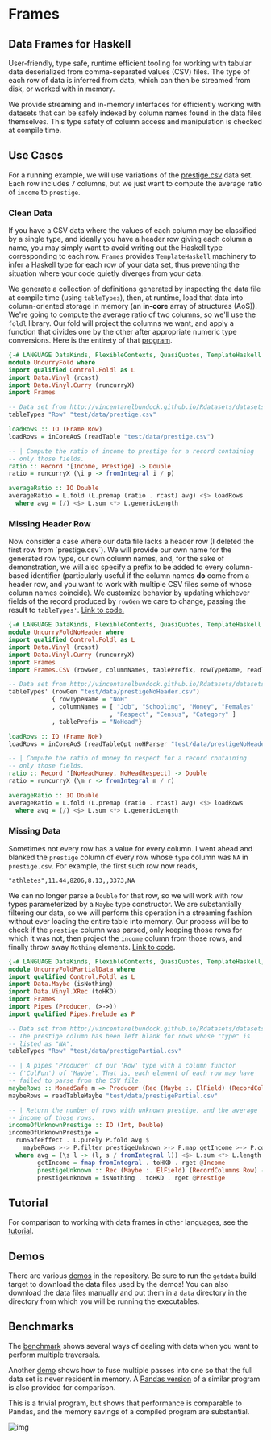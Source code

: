 # Frames


## Data Frames for Haskell

User-friendly, type safe, runtime efficient tooling for working with tabular data deserialized from comma-separated values (CSV) files. The type of each row of data is inferred from data, which can then be streamed from disk, or worked with in memory.

We provide streaming and in-memory interfaces for efficiently working with datasets that can be safely indexed by column names found in the data files themselves. This type safety of column access and manipulation is checked at compile time.


## Use Cases

For a running example, we will use variations of the [prestige.csv](http://vincentarelbundock.github.io/Rdatasets/datasets.html) data set. Each row includes 7 columns, but we just want to compute the average ratio of `income` to `prestige`.


### Clean Data

If you have a CSV data where the values of each column may be classified by a single type, and ideally you have a header row giving each column a name, you may simply want to avoid writing out the Haskell type corresponding to each row. `Frames` provides `TemplateHaskell` machinery to infer a Haskell type for each row of your data set, thus preventing the situation where your code quietly diverges from your data.

We generate a collection of definitions generated by inspecting the data file at compile time (using `tableTypes`), then, at runtime, load that data into column-oriented storage in memory (an **in-core** array of structures (AoS)). We're going to compute the average ratio of two columns, so we'll use the `foldl` library. Our fold will project the columns we want, and apply a function that divides one by the other after appropriate numeric type conversions. Here is the entirety of that [program](https://github.com/acowley/Frames/tree/master/test/UncurryFold.hs).

```haskell
{-# LANGUAGE DataKinds, FlexibleContexts, QuasiQuotes, TemplateHaskell #-}
module UncurryFold where
import qualified Control.Foldl as L
import Data.Vinyl (rcast)
import Data.Vinyl.Curry (runcurryX)
import Frames

-- Data set from http://vincentarelbundock.github.io/Rdatasets/datasets.html
tableTypes "Row" "test/data/prestige.csv"

loadRows :: IO (Frame Row)
loadRows = inCoreAoS (readTable "test/data/prestige.csv")

-- | Compute the ratio of income to prestige for a record containing
-- only those fields.
ratio :: Record '[Income, Prestige] -> Double
ratio = runcurryX (\i p -> fromIntegral i / p)

averageRatio :: IO Double
averageRatio = L.fold (L.premap (ratio . rcast) avg) <$> loadRows
  where avg = (/) <$> L.sum <*> L.genericLength
```


### Missing Header Row

Now consider a case where our data file lacks a header row (I deleted the first row from \`prestige.csv\`). We will provide our own name for the generated row type, our own column names, and, for the sake of demonstration, we will also specify a prefix to be added to every column-based identifier (particularly useful if the column names **do** come from a header row, and you want to work with multiple CSV files some of whose column names coincide). We customize behavior by updating whichever fields of the record produced by `rowGen` we care to change, passing the result to `tableTypes'`. [Link to code.](https://github.com/acowley/Frames/tree/master/test/UncurryFoldNoHeader.hs)

```haskell
{-# LANGUAGE DataKinds, FlexibleContexts, QuasiQuotes, TemplateHaskell #-}
module UncurryFoldNoHeader where
import qualified Control.Foldl as L
import Data.Vinyl (rcast)
import Data.Vinyl.Curry (runcurryX)
import Frames
import Frames.CSV (rowGen, columnNames, tablePrefix, rowTypeName, readTableOpt)

-- Data set from http://vincentarelbundock.github.io/Rdatasets/datasets.html
tableTypes' (rowGen "test/data/prestigeNoHeader.csv")
            { rowTypeName = "NoH"
            , columnNames = [ "Job", "Schooling", "Money", "Females"
                            , "Respect", "Census", "Category" ]
            , tablePrefix = "NoHead"}

loadRows :: IO (Frame NoH)
loadRows = inCoreAoS (readTableOpt noHParser "test/data/prestigeNoHeader.csv")

-- | Compute the ratio of money to respect for a record containing
-- only those fields.
ratio :: Record '[NoHeadMoney, NoHeadRespect] -> Double
ratio = runcurryX (\m r -> fromIntegral m / r)

averageRatio :: IO Double
averageRatio = L.fold (L.premap (ratio . rcast) avg) <$> loadRows
  where avg = (/) <$> L.sum <*> L.genericLength
```


### Missing Data

Sometimes not every row has a value for every column. I went ahead and blanked the `prestige` column of every row whose `type` column was `NA` in `prestige.csv`. For example, the first such row now reads,

    "athletes",11.44,8206,8.13,,3373,NA

We can no longer parse a `Double` for that row, so we will work with row types parameterized by a `Maybe` type constructor. We are substantially filtering our data, so we will perform this operation in a streaming fashion without ever loading the entire table into memory. Our process will be to check if the `prestige` column was parsed, only keeping those rows for which it was not, then project the `income` column from those rows, and finally throw away `Nothing` elements. [Link to code](https://github.com/acowley/Frames/tree/master/test/UncurryFoldPartialData.hs).

```haskell
{-# LANGUAGE DataKinds, FlexibleContexts, QuasiQuotes, TemplateHaskell, TypeApplications, TypeOperators #-}
module UncurryFoldPartialData where
import qualified Control.Foldl as L
import Data.Maybe (isNothing)
import Data.Vinyl.XRec (toHKD)
import Frames
import Pipes (Producer, (>->))
import qualified Pipes.Prelude as P

-- Data set from http://vincentarelbundock.github.io/Rdatasets/datasets.html
-- The prestige column has been left blank for rows whose "type" is
-- listed as "NA".
tableTypes "Row" "test/data/prestigePartial.csv"

-- | A pipes 'Producer' of our 'Row' type with a column functor
-- ('ColFun') of 'Maybe'. That is, each element of each row may have
-- failed to parse from the CSV file.
maybeRows :: MonadSafe m => Producer (Rec (Maybe :. ElField) (RecordColumns Row)) m ()
maybeRows = readTableMaybe "test/data/prestigePartial.csv"

-- | Return the number of rows with unknown prestige, and the average
-- income of those rows.
incomeOfUnknownPrestige :: IO (Int, Double)
incomeOfUnknownPrestige =
  runSafeEffect . L.purely P.fold avg $
    maybeRows >-> P.filter prestigeUnknown >-> P.map getIncome >-> P.concat
  where avg = (\s l -> (l, s / fromIntegral l)) <$> L.sum <*> L.length
        getIncome = fmap fromIntegral . toHKD . rget @Income
        prestigeUnknown :: Rec (Maybe :. ElField) (RecordColumns Row) -> Bool
        prestigeUnknown = isNothing . toHKD . rget @Prestige
```


## Tutorial

For comparison to working with data frames in other languages, see the [tutorial](http://acowley.github.io/Frames/).


## Demos

There are various [demos](https://github.com/acowley/Frames/tree/master/demo) in the repository. Be sure to run the `getdata` build target to download the data files used by the demos! You can also download the data files manually and put them in a `data` directory in the directory from which you will be running the executables.


## Benchmarks

The [benchmark](https://github.com/acowley/Frames/tree/master/benchmarks/InsuranceBench.hs) shows several ways of dealing with data when you want to perform multiple traversals.

Another [demo](https://github.com/acowley/Frames/tree/master/benchmarks/BenchDemo.hs) shows how to fuse multiple passes into one so that the full data set is never resident in memory. A [Pandas version](https://github.com/acowley/Frames/tree/master/benchmarks/panda.py) of a similar program is also provided for comparison.

This is a trivial program, but shows that performance is comparable to Pandas, and the memory savings of a compiled program are substantial.

![img](https://pbs.twimg.com/media/B71az_CCUAAgscq.png)
